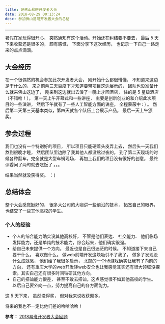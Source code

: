 ```yaml
---
title: 记佛山易班开发者大会
date: 2018-08-29 00:13:24
desc: 参加佛山易班开发者大会的总结
---
```


---

暑假在家玩得很开心， 突然通知有这个活动。开始还在纠结要不要去， 最后 5 天下来收获还是很多的， 颇有感慨， 下面分享下这次经历， 也记录一下自己一路走来的点点滴滴。

<!-- more -->

## 大会经历

在一个很偶然的机会参加此次开发者大会， 刚开始什么都很懵懂， 不知道来这边是干什么的， 来之前两三天百度下才知道要带项目这边展示的， 团队也没准备什么就来佛山这边了， 刚来到这边就出去浪了一晚上才回酒店， 住的是 5 星级酒店（不错哈！）， 第一天上午开幕式和一些讲座， 主要是创新创业的和介绍此次项目的一些演讲， 然后下午就有了一些人工智能方面的讲座， 全程蒙蔽中 : ) 。 然后第二天第三天基本类似，第四天就各个队伍上台展示产品， 最后一天上午颁奖。

## 参会过程

我们也没有一个特别好的项目， 所以项目只能硬着头皮弄上去， 然后头一天我们熬到很晚才睡， 然后团队里边除了我其他人都没熬过夜的， 到了第二天现场的时候各种翻车，完全就是大型车祸现场， 再加上我们的项目没有很好的创意， 最终评委问了两句就去吃饭了 。。。

结果当然就没获得奖。 ：( 

## 总结体会

整个大会感觉挺好的， 很多大公司的大咖讲一些前沿的技术， 拓宽自己的眼界， 也结交了一些其他高校的学生。

### 个人的经验

- 个人的综合能力确实没其他高校好， 不管是他们表达、 社交能力、 他们临场发挥能力，还是单纯的技术能力，综合起来，他们确实很强。
- 给自己未来提供一个方向。 最近也是自己很迷茫的时候。 不知道接下来自己要干什么， 喜欢做什么。 做web前端开发这块吸引不了我了， 做多了发现没什么成就感， 他们给了我很多启示， 北邮的一个h5游戏确实让我有了向前的方向， 还有重庆大学的web开发转web安全也让我感觉其实还有很大领域没探索。其实自己还有很多时间钻研其他方向。
- 自己的搭讪能力很差， 甚至不敢去搭讪，这点感觉很不如其他高校的学生。 以后自己要外向一点，努力提高自己的各方面能力。

这 5 天下来， 虽然没得奖， 但对我来说收获颇多。 

<div class="tip">将来的我也不一定比他们差的哈哈哈哈！</div>



**参考：** [2018易班开发者大会回顾](https://v.qq.com/x/page/q07701cy4ag.html)



